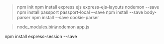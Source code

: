 > npm init
> npm install express ejs express-ejs-layouts nodemon --save
> npm install passport passport-local --save
> npm install --save body-parser
> npm install --save cookie-parser

> node_modules\.bin\nodemon app.js

npm install express-session --save
